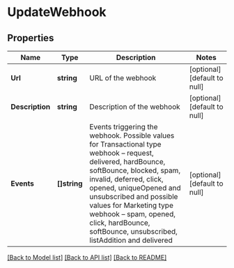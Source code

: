 # UpdateWebhook

## Properties
Name | Type | Description | Notes
------------ | ------------- | ------------- | -------------
**Url** | **string** | URL of the webhook | [optional] [default to null]
**Description** | **string** | Description of the webhook | [optional] [default to null]
**Events** | **[]string** | Events triggering the webhook. Possible values for Transactional type webhook – request, delivered, hardBounce, softBounce, blocked, spam, invalid, deferred, click, opened, uniqueOpened and unsubscribed and possible values for Marketing type webhook – spam, opened, click, hardBounce, softBounce, unsubscribed, listAddition and delivered | [optional] [default to null]

[[Back to Model list]](../README.md#documentation-for-models) [[Back to API list]](../README.md#documentation-for-api-endpoints) [[Back to README]](../README.md)


